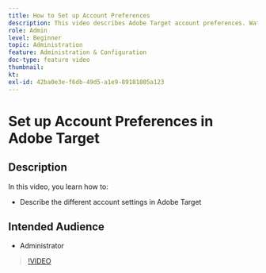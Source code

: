 ```yaml
---
title: How to Set up Account Preferences
description: This video describes Adobe Target account preferences. Watch this video for examples of how different settings impact Adobe Target.
role: Admin
level: Beginner
topic: Administration
feature: Administration & Configuration
doc-type: feature video
thumbnail:
kt:
exl-id: 42ba0e3e-f6db-49d5-a1e9-89181805a123
---
```

# Set up Account Preferences in Adobe Target

## Description

In this video, you learn how to:

* Describe the different account settings in Adobe Target

## Intended Audience

* Administrator

>[!VIDEO](https://video.tv.adobe.com/v/17379/?quality=12)
